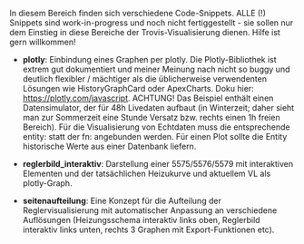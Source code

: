 In diesem Bereich finden sich verschiedene Code-Snippets. ALLE (!) Snippets sind work-in-progress und noch nicht fertiggestellt - sie sollen nur dem Einstieg in diese Bereiche der Trovis-Visualisierung dienen. Hilfe ist gern willkommen!

- **plotly**: Einbindung eines Graphen per plotly. Die Plotly-Bibliothek ist extrem gut dokumentiert und meiner Meinung nach nicht so buggy und deutlich flexibler / mächtiger als die üblicherweise verwendenten Lösungen wie HistoryGraphCard oder ApexCharts. Doku hier: https://plotly.com/javascript. ACHTUNG! Das Beispiel enthält einen Datensimulator, der für 48h Livedaten aufbaut (in Winterzeit; daher sieht man zur Sommerzeit eine Stunde Versatz bzw. rechts einen 1h freien Bereich). Für die Visualisierung von Echtdaten muss die entsprechende entity: statt der fn: angebunden werden. Für einen Plot sollte die Entity historische Werte aus einer Datenbank liefern.

- **reglerbild_interaktiv**: Darstellung einer 5575/5576/5579 mit interaktiven Elementen und der tatsächlichen Heizukurve und aktuellem VL als plotly-Graph.

- **seitenaufteilung**: Eine Konzept für die Aufteilung der Reglervisualisierung mit automatischer Anpassung an verschiedene Auflösungen (Heizungsschema interaktiv links oben, Reglerbild interaktiv links unten, rechts 3 Graphen mit Export-Funktionen etc).
